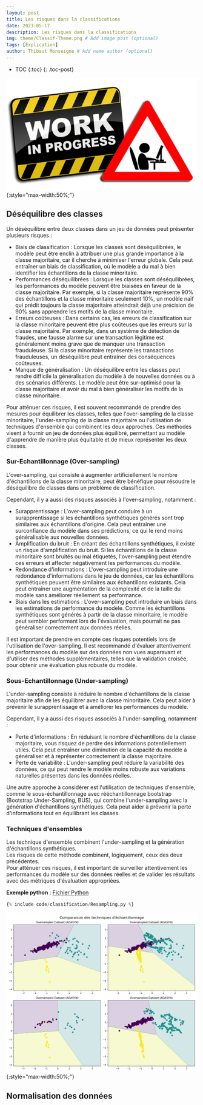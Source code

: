 ```yaml
---
layout: post
title: Les risques dans la classifications
date: 2023-05-17
description: Les risques dans la classifications
img: theme/Classif-Theme.png # Add image post (optional)
tags: [Explication]
author: Thibaut Monseigne # Add name author (optional)
---
```


* TOC
{:toc}
{: .toc-post}

![WIP](/assets/img/WIP.png){:style="max-width:50%;"}

## Déséquilibre des classes

Un déséquilibre entre deux classes dans un jeu de données peut présenter plusieurs risques :

* Biais de classification : Lorsque les classes sont déséquilibrées, le modèle peut être enclin à attribuer une plus grande importance à la classe majoritaire, car il cherche à minimiser l'erreur globale. Cela peut entraîner un biais de classification, où le modèle a du mal à bien identifier les échantillons de la classe minoritaire.
* Performances déséquilibrées : Lorsque les classes sont déséquilibrées, les performances du modèle peuvent être biaisées en faveur de la classe majoritaire. Par exemple, si la classe majoritaire représente 90% des échantillons et la classe minoritaire seulement 10%, un modèle naïf qui prédit toujours la classe majoritaire atteindrait déjà une précision de 90% sans apprendre les motifs de la classe minoritaire.
* Erreurs coûteuses : Dans certains cas, les erreurs de classification sur la classe minoritaire peuvent être plus coûteuses que les erreurs sur la classe majoritaire. Par exemple, dans un système de détection de fraudes, une fausse alarme sur une transaction légitime est généralement moins grave que de manquer une transaction frauduleuse. Si la classe minoritaire représente les transactions frauduleuses, un déséquilibre peut entraîner des conséquences coûteuses.
* Manque de généralisation : Un déséquilibre entre les classes peut rendre difficile la généralisation du modèle à de nouvelles données ou à des scénarios différents. Le modèle peut être sur-optimisé pour la classe majoritaire et avoir du mal à bien généraliser les motifs de la classe minoritaire.

Pour atténuer ces risques, il est souvent recommandé de prendre des mesures pour équilibrer les classes, telles que l'over-sampling de la classe minoritaire, l'under-sampling de la classe majoritaire ou l'utilisation de techniques d'ensemble qui combinent les deux approches. Ces méthodes visent à fournir un jeu de données plus équilibré, permettant au modèle d'apprendre de manière plus équitable et de mieux représenter les deux classes.

### Sur-Echantillonnage (Over-sampling)

L'over-sampling, qui consiste à augmenter artificiellement le nombre d'échantillons de la classe minoritaire, peut être bénéfique pour résoudre le déséquilibre de classes dans un problème de classification.

Cependant, il y a aussi des risques associés à l'over-sampling, notamment :

* Surapprentissage : L'over-sampling peut conduire à un surapprentissage si les échantillons synthétiques générés sont trop similaires aux échantillons d'origine. Cela peut entraîner une surconfiance du modèle dans ses prédictions, ce qui le rend moins généralisable aux nouvelles données.
* Amplification du bruit : En créant des échantillons synthétiques, il existe un risque d'amplification du bruit. Si les échantillons de la classe minoritaire sont bruités ou mal étiquetés, l'over-sampling peut étendre ces erreurs et affecter négativement les performances du modèle.
* Redondance d'informations : L'over-sampling peut introduire une redondance d'informations dans le jeu de données, car les échantillons synthétiques peuvent être similaires aux échantillons existants. Cela peut entraîner une augmentation de la complexité et de la taille du modèle sans améliorer réellement sa performance.
* Biais dans les estimations : L'over-sampling peut introduire un biais dans les estimations de performance du modèle. Comme les échantillons synthétiques sont générés à partir de la classe minoritaire, le modèle peut sembler performant lors de l'évaluation, mais pourrait ne pas généraliser correctement aux données réelles.

Il est important de prendre en compte ces risques potentiels lors de l'utilisation de l'over-sampling. Il est recommandé d'évaluer attentivement les performances du modèle sur des données non vues auparavant et d'utiliser des méthodes supplémentaires, telles que la validation croisée, pour obtenir une évaluation plus robuste du modèle.

### Sous-Echantillonnage (Under-sampling)

L'under-sampling consiste à réduire le nombre d'échantillons de la classe majoritaire afin de les équilibrer avec la classe minoritaire. Cela peut aider à prévenir le surapprentissage et à améliorer les performances du modèle.

Cependant, il y a aussi des risques associés à l'under-sampling, notamment :

* Perte d'informations : En réduisant le nombre d'échantillons de la classe majoritaire, vous risquez de perdre des informations potentiellement utiles. Cela peut entraîner une diminution de la capacité du modèle à généraliser et à représenter correctement la classe majoritaire.
* Perte de variabilité : L'under-sampling peut réduire la variabilité des données, ce qui peut rendre le modèle moins robuste aux variations naturelles présentes dans les données réelles.

Une autre approche à considérer est l'utilisation de techniques d'ensemble, comme le sous-échantillonnage avec rééchantillonnage bootstrap (Bootstrap Under-Sampling, BUS), qui combine l'under-sampling avec la génération d'échantillons synthétiques. Cela peut aider à prévenir la perte d'informations tout en équilibrant les classes.

### Techniques d'ensembles

Les technique d'ensemble combinent l'under-sampling et la génération d'échantillons synthétiques.  
Les risques de cette méthode combinent, logiquement, ceux des deux précédentes.  
Pour atténuer ces risques, il est important de surveiller attentivement les performances du modèle sur des données réelles et de valider les résultats avec des métriques d'évaluation appropriées.

**Exemple python** : [Fichier Python](../_includes/code/classification/Resampling.py)

```python
{% include code/classification/Resampling.py %}
```

![Resampling](../_includes/code/classification/Resampling.png){:style="max-width:50%;"}

## Normalisation des données
